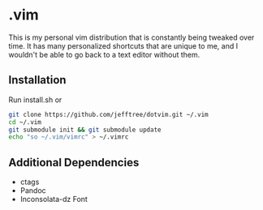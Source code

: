 # .vim
This is my personal vim distribution that is constantly being tweaked over time.
It has many personalized shortcuts that are unique to me, and I wouldn't be able to go back to a text editor without them.

## Installation
Run install.sh or
```bash
git clone https://github.com/jefftree/dotvim.git ~/.vim
cd ~/.vim
git submodule init && git submodule update
echo "so ~/.vim/vimrc" > ~/.vimrc
```

## Additional Dependencies

- ctags
- Pandoc
- Inconsolata-dz Font
